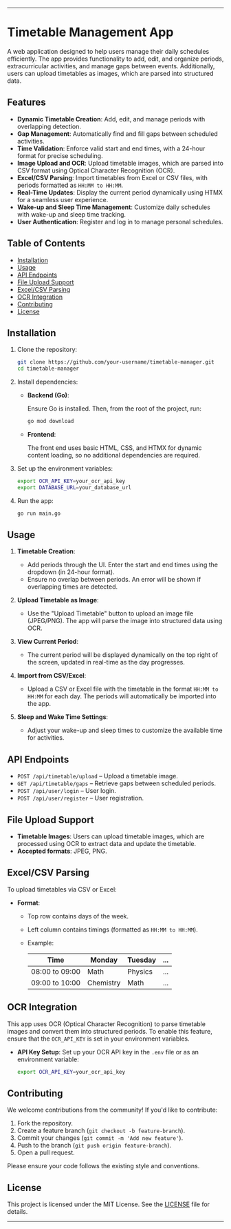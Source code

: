 
---

# Timetable Management App

A web application designed to help users manage their daily schedules efficiently. The app provides functionality to add, edit, and organize periods, extracurricular activities, and manage gaps between events. Additionally, users can upload timetables as images, which are parsed into structured data.

## Features

- **Dynamic Timetable Creation**: Add, edit, and manage periods with overlapping detection.
- **Gap Management**: Automatically find and fill gaps between scheduled activities.
- **Time Validation**: Enforce valid start and end times, with a 24-hour format for precise scheduling.
- **Image Upload and OCR**: Upload timetable images, which are parsed into CSV format using Optical Character Recognition (OCR).
- **Excel/CSV Parsing**: Import timetables from Excel or CSV files, with periods formatted as `HH:MM to HH:MM`.
- **Real-Time Updates**: Display the current period dynamically using HTMX for a seamless user experience.
- **Wake-up and Sleep Time Management**: Customize daily schedules with wake-up and sleep time tracking.
- **User Authentication**: Register and log in to manage personal schedules.

## Table of Contents

- [Installation](#installation)
- [Usage](#usage)
- [API Endpoints](#api-endpoints)
- [File Upload Support](#file-upload-support)
- [Excel/CSV Parsing](#excelcsv-parsing)
- [OCR Integration](#ocr-integration)
- [Contributing](#contributing)
- [License](#license)

## Installation

1. Clone the repository:

   ```bash
   git clone https://github.com/your-username/timetable-manager.git
   cd timetable-manager
   ```

2. Install dependencies:

   - **Backend (Go)**:
   
     Ensure Go is installed. Then, from the root of the project, run:

     ```bash
     go mod download
     ```

   - **Frontend**:
   
     The front end uses basic HTML, CSS, and HTMX for dynamic content loading, so no additional dependencies are required.

3. Set up the environment variables:

   ```bash
   export OCR_API_KEY=your_ocr_api_key
   export DATABASE_URL=your_database_url
   ```

4. Run the app:

   ```bash
   go run main.go
   ```

## Usage

1. **Timetable Creation**: 
   - Add periods through the UI. Enter the start and end times using the dropdown (in 24-hour format).
   - Ensure no overlap between periods. An error will be shown if overlapping times are detected.

2. **Upload Timetable as Image**: 
   - Use the "Upload Timetable" button to upload an image file (JPEG/PNG). The app will parse the image into structured data using OCR.

3. **View Current Period**: 
   - The current period will be displayed dynamically on the top right of the screen, updated in real-time as the day progresses.

4. **Import from CSV/Excel**:
   - Upload a CSV or Excel file with the timetable in the format `HH:MM to HH:MM` for each day. The periods will automatically be imported into the app.

5. **Sleep and Wake Time Settings**:
   - Adjust your wake-up and sleep times to customize the available time for activities.

## API Endpoints

- `POST /api/timetable/upload` – Upload a timetable image.
- `GET /api/timetable/gaps` – Retrieve gaps between scheduled periods.
- `POST /api/user/login` – User login.
- `POST /api/user/register` – User registration.

## File Upload Support

- **Timetable Images**: Users can upload timetable images, which are processed using OCR to extract data and update the timetable.
- **Accepted formats**: JPEG, PNG.

## Excel/CSV Parsing

To upload timetables via CSV or Excel:

- **Format**:
  - Top row contains days of the week.
  - Left column contains timings (formatted as `HH:MM to HH:MM`).
  - Example:

    | Time         | Monday        | Tuesday      | ... |
    |--------------|---------------|--------------|-----|
    | 08:00 to 09:00 | Math          | Physics      | ... |
    | 09:00 to 10:00 | Chemistry     | Math         | ... |

## OCR Integration

This app uses OCR (Optical Character Recognition) to parse timetable images and convert them into structured periods. To enable this feature, ensure that the `OCR_API_KEY` is set in your environment variables.

- **API Key Setup**: Set up your OCR API key in the `.env` file or as an environment variable:

   ```bash
   export OCR_API_KEY=your_ocr_api_key
   ```

## Contributing

We welcome contributions from the community! If you'd like to contribute:

1. Fork the repository.
2. Create a feature branch (`git checkout -b feature-branch`).
3. Commit your changes (`git commit -m 'Add new feature'`).
4. Push to the branch (`git push origin feature-branch`).
5. Open a pull request.

Please ensure your code follows the existing style and conventions.

## License

This project is licensed under the MIT License. See the [LICENSE](./LICENSE) file for details.

---

